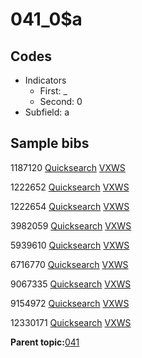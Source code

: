 # 041\_0$a

## Codes

-   Indicators
    -   First: \_
    -   Second: 0
-   Subfield: a

## Sample bibs

1187120 [Quicksearch](https://search.library.yale.edu/catalog/1187120) [VXWS](http://prodorbis.library.yale.edu:7014/vxws/GetHoldingsService?bibId=1187120)

1222652 [Quicksearch](https://search.library.yale.edu/catalog/1222652) [VXWS](http://prodorbis.library.yale.edu:7014/vxws/GetHoldingsService?bibId=1222652)

1222654 [Quicksearch](https://search.library.yale.edu/catalog/1222654) [VXWS](http://prodorbis.library.yale.edu:7014/vxws/GetHoldingsService?bibId=1222654)

3982059 [Quicksearch](https://search.library.yale.edu/catalog/3982059) [VXWS](http://prodorbis.library.yale.edu:7014/vxws/GetHoldingsService?bibId=3982059)

5939610 [Quicksearch](https://search.library.yale.edu/catalog/5939610) [VXWS](http://prodorbis.library.yale.edu:7014/vxws/GetHoldingsService?bibId=5939610)

6716770 [Quicksearch](https://search.library.yale.edu/catalog/6716770) [VXWS](http://prodorbis.library.yale.edu:7014/vxws/GetHoldingsService?bibId=6716770)

9067335 [Quicksearch](https://search.library.yale.edu/catalog/9067335) [VXWS](http://prodorbis.library.yale.edu:7014/vxws/GetHoldingsService?bibId=9067335)

9154972 [Quicksearch](https://search.library.yale.edu/catalog/9154972) [VXWS](http://prodorbis.library.yale.edu:7014/vxws/GetHoldingsService?bibId=9154972)

12330171 [Quicksearch](https://search.library.yale.edu/catalog/12330171) [VXWS](http://prodorbis.library.yale.edu:7014/vxws/GetHoldingsService?bibId=12330171)

**Parent topic:**[041](../../tags/041/041.md)

